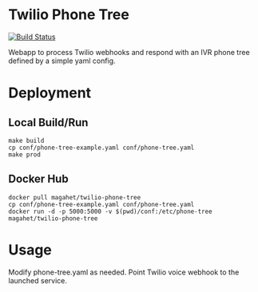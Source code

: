 Twilio Phone Tree
=================
[![Build Status](https://travis-ci.org/magahet/twilio-phone-tree.svg?branch=master)](https://travis-ci.org/magahet/twilio-phone-tree)


Webapp to process Twilio webhooks and respond with an IVR phone tree defined by a simple yaml config.


# Deployment

## Local Build/Run

    make build
    cp conf/phone-tree-example.yaml conf/phone-tree.yaml
    make prod

## Docker Hub

    docker pull magahet/twilio-phone-tree
    cp conf/phone-tree-example.yaml conf/phone-tree.yaml
    docker run -d -p 5000:5000 -v $(pwd)/conf:/etc/phone-tree magahet/twilio-phone-tree

# Usage

Modify phone-tree.yaml as needed. Point Twilio voice webhook to the launched service.
